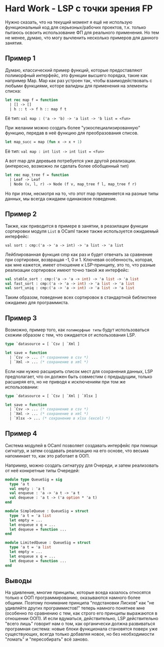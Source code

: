 # Hard Work - LSP с точки зрения FP

Нужно сказать, что на текущий момент я ещё не использую функциональный код
для серьезных/рабочих проектов, т.к. только пытаюсь освоить использование ФП для 
реального применения. Но тем не менее, думаю, что могу вычленить несколько примеров для данного занятия.

## Пример 1

Думаю, классический пример функций, которые предоставляют полиморфный интерфейс,
это функции высшего порядка, такие как например Map.
Map как раз устроен так, чтобы взаимодействовать с любыми функциями, которе валидны
для применения на элементы списка:

```ocaml
let rec map f = function
  | [] -> []
  | h :: t -> f h :: map f t
```

Её тип:
`val map : ('a -> 'b) -> 'a list -> 'b list = <fun>`

При желании можно создать более "узкоспециализированную" функцию, передав в неё функцию
для преобразования списов.

```ocaml
let map_succ = map (fun x -> x + 1)
```

Её тип:
`val map : int list -> int list = <fun>`

А вот map для деревьев потребуется уже другой реализации.
(интересно, возможно ли сделать более обобщенный тип)
```ocaml
let rec map_tree f = function
  | Leaf -> Leaf
  | Node (v, l, r) -> Node (f v, map_tree f l, map_tree f r)
```

Но при этом, несмотря на то, что этот map применяется на разные типы данных, мы всегда
ожидаем одинаковое поведение.

## Пример 2

Также, как приводится в примере в занятии, в реазилации функции сортировки модуля `List`
в  OCaml также также используется ожидаемый интерфейс:

`val sort : cmp:('a -> 'a -> int) -> 'a list -> 'a list` 

Лейблированная функция cmp как раз и будет отвечать за сравнение при сортировки,
возвращая -1, 0 и 1.
Ключевая особенность, которая, как мне кажется, имеет отношение к LSP-принципу, это то,
что разные реализации сортировок имеют точно такой же интерфейс:

```ocaml
val stable_sort : cmp:('a -> 'a -> int) -> 'a list -> 'a list
val fast_sort : cmp:('a -> 'a -> int) -> 'a list -> 'a list
val sort_uniq : cmp:('a -> 'a -> int) -> 'a list -> 'a list
```

Таким образом, поведение всех сортировок в стандартной библиотеке ожидаемо для программиста.

## Пример 3

Возможно, пример того, как `полиморфные типы` будут использоваться схожим образом с тем,
что ожидается от использования LSP.

```ocaml
type `datasource = [ `Csv | `Xml ]

let save = function
  | `Csv -> ... (* сохранение в csv *)
  | `Xml -> ... (* сохранение в xml *)
```

Если нам нужно расширить список мест для сохранения данных, LSP предполагает, что он должен быть совместим 
с предыдущим, только расширяя его, но не приводя к исключениям при том же использовании:

```ocaml
type `datasource = [ `Csv | `Xml | `Xlsx ]

let save = function
  | `Csv -> ... (* сохранение в csv *)
  | `Xml -> ... (* сохранение в xml *)
  | `Xlsx -> ... (* сохранение в xlsx (excel) *)
```

## Пример 4

Система модулей в OCaml позволяет создавать интерфейс при помощи сигнатур, и затем 
создавать реализацию на его основе, что весьма напоминает то, как это работает в ООП.

Например, можно создать сигнатуру для Очереди, и затем реализовать от неё конкретные типы Очередей:

```ocaml
module type QueueSig = sig
  type 'a t
  val empty : 'a t
  val enqueue : 'a -> 'a t -> 'a t
  val dequeue : 'a t -> ('a option * 'a t)
end

module SimpleQueue : QueueSig = struct
  type 'a t = 'a list
  let empty = ...
  let enqueue x q = ...
  let dequeue = function ...
end

module LimitedQueue : QueueSig = struct
  type 'a t = 'a list
  let empty = ...
  let enqueue x q = ...
  let dequeue = function ...
end
```

## Выводы

На удивление, многие принципы, которые вседа казалось относятся только к ООП программированию,
оказываются намного более общими. Поэтому понимание принципа "подстановки Лисков" как "не удивляйте других программистов!"
теперь намного понятнее мне (особенно по сравнению с тем, как строго его принципы выражаются в отношении ООП).
И если вдуматься, действительно, LSP действительно "всего лишь" говорит нам о том, как органически 
должна развиваться програмная система: новые блоки функционала становятся поверх уже существующих, всегда
только добавляя новое, но без необходимости "ломать" и "пересобирать" всё заново.
